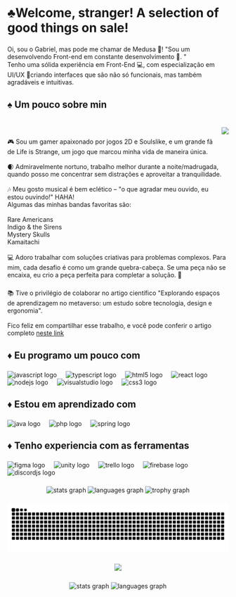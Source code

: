 <h1 align="left">♣️Welcome, stranger! A selection of good things on sale!</h1>

###

<p align="left">Oi, sou o Gabriel, mas pode me chamar de Medusa 🐍!  "Sou um desenvolvendo Front-end em constante desenvolvimento 🔄. "<br>Tenho uma sólida experiência em Front-End 💻, com especialização em UI/UX 🎨criando interfaces que são não só funcionais, mas também agradáveis e intuitivas.</p>

###

<h2 align="left">♠️ Um pouco sobre min</h2>

###

<br clear="both">

<img align="right" height="200" src="https://i.imgur.com/manCBd9.gif"  />

###

<p align="left">🎮 Sou um gamer  apaixonado por jogos 2D e Soulslike, e um grande fã de Life is Strange, um jogo que marcou minha vida de maneira única.<br><br>🌒 Admiravelmente nortuno, trabalho melhor durante a noite/madrugada, quando posso me concentrar sem distrações e aproveitar a tranquilidade.<br><br>🎶 Meu gosto musical é bem eclético – "o que agradar meu ouvido, eu estou ouvindo!" HAHA!<br>Algumas das minhas bandas favoritas são:<br><br>Rare Americans<br>Indigo & the Sirens<br>Mystery Skulls<br>Kamaitachi<br><br>💻 Adoro trabalhar com soluções criativas para problemas complexos. Para mim, cada desafio é como um grande quebra-cabeça. Se uma peça não se encaixa, eu crio a peça perfeita para completar a solução. 🧩</p>

###

<p align="left">📚 Tive o privilégio de colaborar no artigo científico "Explorando espaços de aprendizagem no metaverso: um estudo sobre tecnologia, design e ergonomia". <br><br>Fico feliz em compartilhar esse trabalho, e você pode conferir o artigo completo <a href ="https://ojs.observatoriolatinoamericano.com/ojs/index.php/olel/article/view/7383"> neste link</a> </p>

###

<h2 align="left">♦️ Eu programo um pouco com</h2>

###

<div align="left">
  <img src="https://cdn.jsdelivr.net/gh/devicons/devicon/icons/javascript/javascript-original.svg" height="40" alt="javascript logo"  />
  <img width="12" />
  <img src="https://cdn.jsdelivr.net/gh/devicons/devicon/icons/typescript/typescript-original.svg" height="40" alt="typescript logo"  />
  <img width="12" />
  <img src="https://cdn.jsdelivr.net/gh/devicons/devicon/icons/html5/html5-original.svg" height="40" alt="html5 logo"  />
  <img width="12" />
  <img src="https://cdn.jsdelivr.net/gh/devicons/devicon/icons/react/react-original.svg" height="40" alt="react logo"  />
  <img width="12" />
  <img src="https://cdn.jsdelivr.net/gh/devicons/devicon/icons/nodejs/nodejs-original.svg" height="40" alt="nodejs logo"  />
  <img width="12" />
  <img src="https://cdn.jsdelivr.net/gh/devicons/devicon/icons/visualstudio/visualstudio-plain.svg" height="40" alt="visualstudio logo"  />
  <img width="12" />
  <img src="https://cdn.jsdelivr.net/gh/devicons/devicon/icons/css3/css3-original.svg" height="40" alt="css3 logo"  />
</div>

###

<h2 align="left">♦️ Estou em aprendizado com</h2>

###

<div align="left">
  <img src="https://cdn.jsdelivr.net/gh/devicons/devicon/icons/java/java-original.svg" height="40" alt="java logo"  />
  <img width="12" />
  <img src="https://cdn.jsdelivr.net/gh/devicons/devicon/icons/php/php-original.svg" height="40" alt="php logo"  />
  <img width="12" />
  <img src="https://cdn.jsdelivr.net/gh/devicons/devicon/icons/spring/spring-original.svg" height="40" alt="spring logo"  />
</div>

###

<h2 align="left">♦️ Tenho experiencia com as ferramentas</h2>

###

<div align="left">
  <img src="https://cdn.jsdelivr.net/gh/devicons/devicon/icons/figma/figma-original.svg" height="40" alt="figma logo"  />
  <img width="12" />
  <img src="https://cdn.jsdelivr.net/gh/devicons/devicon/icons/unity/unity-original.svg" height="40" alt="unity logo"  />
  <img width="12" />
  <img src="https://cdn.jsdelivr.net/gh/devicons/devicon/icons/trello/trello-plain.svg" height="40" alt="trello logo"  />
  <img width="12" />
  <img src="https://cdn.jsdelivr.net/gh/devicons/devicon/icons/firebase/firebase-plain.svg" height="40" alt="firebase logo"  />
  <img width="12" />
  <img src="https://cdn.jsdelivr.net/gh/devicons/devicon/icons/discordjs/discordjs-original.svg" height="40" alt="discordjs logo"  />
</div>

###

<div align="center">
  <img src="https://github-readme-stats.vercel.app/api?username=MedusaGabriel&hide_title=false&hide_rank=false&show_icons=true&include_all_commits=true&count_private=true&disable_animations=false&theme=dracula&locale=en&hide_border=false&order=1" height="150" alt="stats graph"  />
  <img src="https://github-readme-stats.vercel.app/api/top-langs?username=MedusaGabriel&locale=en&hide_title=false&layout=compact&card_width=320&langs_count=5&theme=dracula&hide_border=false&order=2" height="150" alt="languages graph"  />
  <img src="https://github-profile-trophy.vercel.app?username=MedusaGabriel&theme=dracula&column=-1&row=1&margin-w=8&margin-h=8&no-bg=false&no-frame=false&order=4" height="150" alt="trophy graph"  />
</div>

###

<img src="https://raw.githubusercontent.com/MedusaGabriel/MedusaGabriel/output/snake.svg" alt="Snake animation" />

###

<div align="center">
  <img src="https://profile-counter.glitch.me/MedusaGabriel/count.svg?"  />
</div>

###

<div align="center">
  <img src="https://github-readme-stats.vercel.app/api?username=MedusaGabriel&hide_title=false&hide_rank=false&show_icons=true&include_all_commits=true&count_private=true&disable_animations=false&theme=dracula&locale=en&hide_border=false&order=1" height="150" alt="stats graph"  />
  <img src="https://github-readme-stats.vercel.app/api/top-langs?username=MedusaGabriel&locale=en&hide_title=false&layout=compact&card_width=320&langs_count=5&theme=dracula&hide_border=false&order=2" height="150" alt="languages graph"  />
</div>

###
